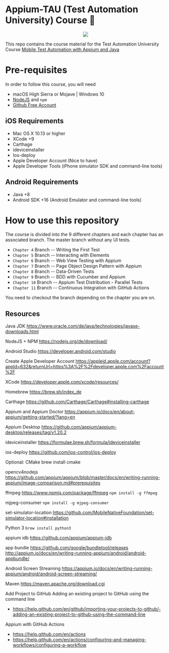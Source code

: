 # Appium-TAU (Test Automation University) Course :rocket:

<p align="center">
<img src="https://github.com/moatazeldebsy/Appium-TAU/blob/main/appium.png">
</p>

This repo contains the course material for the Test Automation University Course [Mobile Test Automation with Appium and Java
](https://testautomationu.applitools.com/)
 
# Pre-requisites
In order to follow this course, you will need
* macOS High Sierra or Mojave | Windows 10 
* [NodeJS](https://nodejs.org/en/) and `npm`
* [Github Free Account](https://github.com/join?ref_cta=Sign+up&ref_loc=header+logged+out&ref_page=%2F&source=header-home)


## iOS Requirements
* Mac OS X 10.13 or higher
* XCode +9
* Carthage
* ideviceinstaller
* Ios-deploy
* Apple Developer Account (Nice to have)
* Apple Developer Tools (iPhone simulator SDK and command-line tools)

## Android Requirements
* Java +8
* Android SDK +16 (Android Emulator and command-line tools)
 
# How to use this repository 

The course is divided into the 9 different chapters and each chapter has an associated branch. The master branch without any UI tests. 

* `Chapter 4` Branch --  Writing the First Test
* `Chapter 5` Branch --  Interacting with Elements 
* `Chapter 6` Branch --  Web View Testing with Appium
* `Chapter 7` Branch -- Page Object Design Pattern with Appium
* `Chapter 8` Branch -- Data-Driven Tests
* `Chapter 9` Branch -- BDD with Cucumber and Appium
* `Chapter 10` Branch -- Appium Test Distribution - Parallel Tests
* `Chapter 11` Branch -- Continuous Integration with GitHub Actions

You need to checkout the branch depending on the chapter you are on.

## Resources
Java JDK
https://www.oracle.com/de/java/technologies/javase-downloads.html

NodeJS + NPM
https://nodejs.org/de/download/

Android Studio
https://developer.android.com/studio

Create Apple Developer Account
https://appleid.apple.com/account?appId=632&returnUrl=https%3A%2F%2Fdeveloper.apple.com%2Faccount%2F

XCode 
https://developer.apple.com/xcode/resources/

Homebrew
https://brew.sh/index_de

Carthage
https://github.com/Carthage/Carthage#installing-carthage

Appium and Appium Doctor
https://appium.io/docs/en/about-appium/getting-started/?lang=en

Appium Desktop
https://github.com/appium/appium-desktop/releases/tag/v1.20.2

ideviceinstaller
https://formulae.brew.sh/formula/ideviceinstaller

ios-deploy
https://github.com/ios-control/ios-deploy

Optional:
CMake 
brew install cmake

opencv4nodejs
https://github.com/appium/appium/blob/master/docs/en/writing-running-appium/image-comparison.md#prerequisites

ffmpeg
https://www.npmjs.com/package/ffmpeg
`npm install -g ffmpeg`

mjpeg-consumer
`npm install -g mjpeg-consumer`


set-simulator-location
https://github.com/MobileNativeFoundation/set-simulator-location#installation

Python 3
`brew install python3`

appium idb
https://github.com/appium/appium-idb

app bundle
https://github.com/google/bundletool/releases
http://appium.io/docs/en/writing-running-appium/android/android-appbundle/

Android Screen Streaming
https://appium.io/docs/en/writing-running-appium/android/android-screen-streaming/

Maven
https://maven.apache.org/download.cgi

Add Project to GitHub
Adding an existing project to GitHub using the command line
- https://help.github.com/en/github/importing-your-projects-to-github/-adding-an-existing-project-to-github-using-the-command-line

Appium with GitHub Actions
- https://help.github.com/en/actions
- https://help.github.com/en/actions/configuring-and-managing-workflows/configuring-a-workflow
